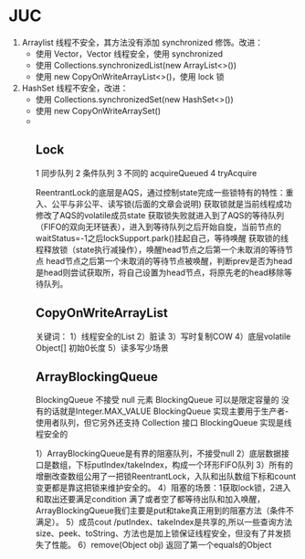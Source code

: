 # JUC

1. Arraylist 线程不安全，其方法没有添加 synchronized 修饰。改进：
   - 使用 Vector，Vector 线程安全，使用 synchronized
   - 使用 Collections.synchronizedList(new ArrayList<>())
   - 使用 new CopyOnWriteArrayList<>()，使用 lock 锁
2. HashSet 线程不安全，改进：
   - 使用 Collections.synchronizedSet(new HashSet<>())
   - 使用 new CopyOnWriteArraySet<Object>()
3. 

## Lock

1 同步队列
2 条件队列
3 不同的 acquireQueued
4 tryAcquire

ReentrantLock的底层是AQS，通过控制state完成一些锁特有的特性：重入、公平与非公平、读写锁(后面的文章会说明)
获取锁就是当前线程成功修改了AQS的volatile成员state
获取锁失败就进入到了AQS的等待队列（FIFO的双向无环链表），进入到等待队列之后开始自旋，当前节点的waitStatus=-1之后lockSupport.park()挂起自己，等待唤醒
获取锁的线程释放锁（state执行减操作），唤醒head节点之后第一个未取消的等待节点
head节点之后第一个未取消的等待节点被唤醒，判断prev是否为head 是head则尝试获取所，将自己设置为head节点，将原先老的head移除等待队列。

## CopyOnWriteArrayList

关键词：
1）线程安全的List
2）脏读
3）写时复制COW
4）底层volatile Object[] 初始0长度
5）读多写少场景

## ArrayBlockingQueue

BlockingQueue 不接受 null 元素
BlockingQueue 可以是限定容量的 没有的话就是Integer.MAX_VALUE
BlockingQueue 实现主要用于生产者-使用者队列，但它另外还支持 Collection 接口
BlockingQueue 实现是线程安全的

1）ArrayBlockingQueue是有界的阻塞队列，不接受null
2）底层数据接口是数组，下标putIndex/takeIndex，构成一个环形FIFO队列
3）所有的增删改查数组公用了一把锁ReentrantLock，入队和出队数组下标和count变更都是靠这把锁来维护安全的。
4）阻塞的场景：1获取lock锁，2进入和取出还要满足condition 满了或者空了都等待出队和加入唤醒，ArrayBlockingQueue我们主要是put和take真正用到的阻塞方法（条件不满足）。
5）成员cout /putIndex、takeIndex是共享的,所以一些查询方法size、peek、toString、方法也是加上锁保证线程安全，但没有了并发损失了性能。
6）remove(Object obj) 返回了第一个equals的Object

